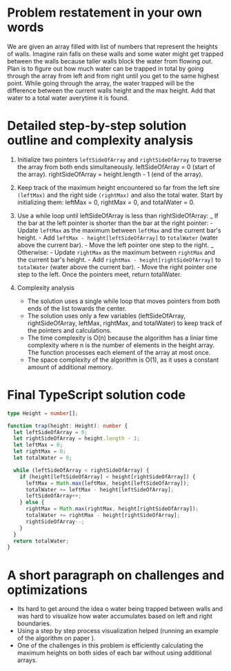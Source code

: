 # Problem restatement in your own words

We are given an array filled with list of numbers that represent the heights of walls.
Imagine rain falls on these walls and some water might get trapped between the walls because taller walls block the water from flowing out.
Plan is to figure out how much water can be trapped in total by going through the array from left and from right until you get to the same highest point.
While going through the array, the water trapped will be the difference between the current walls height and the max height. Add that water to a total water averytime it is found.

# Detailed step-by-step solution outline and complexity analysis

1. Initialize two pointers `leftSideOfArray` and `rightSideOfArray` to traverse the array from both ends simultaneously.
   leftSideOfArray = 0 (start of the array).
   rightSideOfArray = height.length - 1 (end of the array).
2. Keep track of the maximum height encountered so far from the left sire `(leftMax)` and the right side `(rightMax)` and also the total water.
   Start by initializing them: leftMax = 0, rightMax = 0, and totalWater = 0.
3. Use a while loop until leftSideOfArray is less than rightSideOfArray:
   _ If the bar at the left pointer is shorter than the bar at the right pointer: - Update `leftMax` as the maximum between `leftMax` and the current bar's height. - Add `leftMax - height[leftSideOfArray]` to `totalWater` (water above the current bar). - Move the left pointer one step to the right.
   _ Otherwise: - Update `rightMax` as the maximum between `rightMax` and the current bar's height. - Add `rightMax - height[rightSideOfArray]` to `totalWater` (water above the current bar). - Move the right pointer one step to the left.
   Once the pointers meet, return totalWater.

4. Complexity analysis
   - The solution uses a single while loop that moves pointers from both ends of the list towards the center.
   - The solution uses only a few variables (leftSideOfArray, rightSideOfArray, leftMax, rightMax, and totalWater) to keep track of the pointers and calculations.
   - The time complexity is O(n) because the algorithm has a liniar time complexity where n is the number of elements in the height array. The function processes each element of the array at most once.
   - The space complexity of the algorithm is O(1), as it uses a constant amount of additional memory.

# Final TypeScript solution code

```typescript
type Height = number[];

function trap(height: Height): number {
  let leftSideOfArray = 0;
  let rightSideOfArray = height.length - 1;
  let leftMax = 0;
  let rightMax = 0;
  let totalWater = 0;

  while (leftSideOfArray < rightSideOfArray) {
    if (height[leftSideOfArray] < height[rightSideOfArray]) {
      leftMax = Math.max(leftMax, height[leftSideOfArray]);
      totalWater += leftMax - height[leftSideOfArray];
      leftSideOfArray++;
    } else {
      rightMax = Math.max(rightMax, height[rightSideOfArray]);
      totalWater += rightMax - height[rightSideOfArray];
      rightSideOfArray--;
    }
  }
  return totalWater;
}
```

# A short paragraph on challenges and optimizations

- Its hard to get around the idea o water being trapped between walls and was hard to visualize how water accumulates based on left and right boundaries.
- Using a step by step process visualization helped (running an example of the algorithm on paper ).
- One of the challenges in this problem is efficiently calculating the maximum heights on both sides of each bar without using additional arrays.
